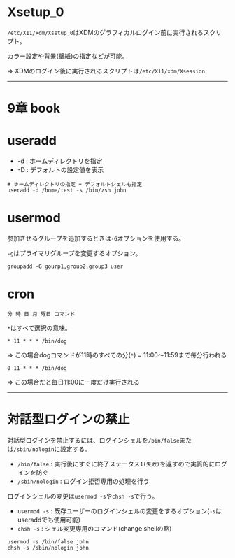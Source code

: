 # Xsetup_0

`/etc/X11/xdm/Xsetup_0`はXDMのグラフィカルログイン前に実行されるスクリプト。

カラー設定や背景(壁紙)の指定などが可能。

=> XDMのログイン後に実行されるスクリプトは`/etc/X11/xdm/Xsession`

---

# 9章 book

# useradd

- -d : ホームディレクトリを指定
- -D : デフォルトの設定値を表示

```
# ホームディレクトリの指定 + デフォルトシェルも指定
useradd -d /home/test -s /bin/zsh john
```

# usermod

参加させるグループを追加するときは`-G`オプションを使用する。

`-g`はプライマリグループを変更するオプション。

```
groupadd -G gourp1,group2,group3 user
```

# cron

```
分 時 日 月 曜日 コマンド
```

`*`はすべて選択の意味。

```
* 11 * * * /bin/dog
```

=> この場合dogコマンドが11時のすべての分(`*`) = 11:00～11:59まで毎分行われる

```
0 11 * * * /bin/dog
```

=> この場合だと毎日11:00に一度だけ実行される

---

# 対話型ログインの禁止

対話型ログインを禁止するには、ログインシェルを`/bin/false`または`/sbin/nologin`に設定する。

- `/bin/false` : 実行後にすぐに終了ステータス`1(失敗)`を返すので実質的にログインを防ぐ
- `/sbin/nologin` : ログイン拒否専用の処理を行う

ログインシェルの変更は`usermod -s`や`chsh -s`で行う。

- `usermod -s` : 既存ユーザーのログインシェルの変更をするオプション(`-s`はuseraddでも使用可能)
- `chsh -s` : シェル変更専用のコマンド(change shellの略)

```
usermod -s /bin/false john
chsh -s /sbin/nologin john
```


